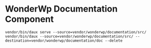 # WonderWp Documentation Component

`vendor/bin/daux serve --source=vendor/wonderwp/documentation/src/`
`vendor/bin/daux --source=vendor/wonderwp/documentation/src/ --destination=vendor/wonderwp/documentation/doc --delete`